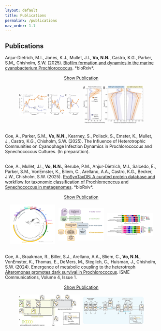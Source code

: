 ```yaml
---
layout: default
title: Publications
permalink: /publications
nav_order: 1.1
---
```

## **Publications**  
<div class="code-example fs-3 fw-400 lh-0.2" style="margin-bottom: 2rem;" markdown="1">
  Anjur-Dietrich, M.I., Jones, K.J., Mullet, J.I., <strong>Vo, N.N.</strong>, Castro, K.G., Parker, S.M,, Chisholm, S.W. (2025). <a href="https://doi.org/10.1101/2025.08.05.668435" target="_blank">Biofilm formation and dynamics in the marine cyanobacterium Prochlorococcus</a>. *bioRxiv*.

  <p style="margin-top: 1rem; text-align: center;">
    <a href="https://doi.org/10.1101/2025.08.05.668435" class="btn">Show Publication</a>
  </p>

  <div style="display: flex; gap: 10px; margin-top: 1rem; flex-wrap: wrap; justify-content: center; align-items: center;">
    <img src="assets/img/publications/biofilm-fig5.png" style="flex: 1 1 40%; max-width: 40%; height: auto; object-fit: contain;" />
    <img src="assets/img/publications/biofilm-fig6.png" style="flex: 1 1 40%; max-width: 40%; height: auto; object-fit: contain;" />
  </div>
</div>

<div class="code-example fs-3 fw-400 lh-0.2" style="margin-bottom: 2rem;" markdown="1">
  Coe, A., Parker, S.M., <strong>Vo, N.N.</strong>, Kearney, S., Pollack, S., Emster, K., Mullet, J., Castro, K.G., Chisholm, S.W. (2025). The Influence of Heterotrophic Communities on Cyanophage Infection Dynamics in Prochlorococcus and Synechococcus Cultures. (In preparation). 
</div>

<div class="code-example fs-3 fw-400 lh-0.2" style="margin-bottom: 2rem;" markdown="1">
  Coe, A., Mullet, J.I., <strong>Vo, N.N.</strong>, Berube, P.M., Anjur-Dietrich, M.I., Salcedo, E., Parker, S.M., VonEmster, K., Bliem, C., Arellano, A.A., Castro, K.G., Becker, J.W., Chisholm, S.W. (2025). <a href="https://doi.org/10.1101/2025.03.20.644373" target="_blank">ProSynTaxDB: A curated protein database and workflow for taxonomic classification of Prochlorococcus and Synechococcus in metagenomes</a>. *bioRxiv*. 

  <p style="margin-top: 1rem; text-align: center;">
    <a href="https://doi.org/10.1101/2025.03.20.644373" class="btn">Show Publication</a>
  </p>
  
  <div style="display: flex; gap: 10px; margin-top: 1rem; flex-wrap: wrap; justify-content: center; align-items: center;">
    <img src="assets/img/publications/ProSynTax-tree.png" style="flex: 1 1 30%; max-width: 30%; height: auto; object-fit: contain;" />
    <img src="assets/img/publications/ProSynTax-wf.png" style="flex: 1 1 30%; max-width: 30%; height: auto; object-fit: contain;" />
    <img src="assets/img/publications/ProSynTax-benchmark.png" style="flex: 1 1 30%; max-width: 30%; height: auto; object-fit: contain;" />
  </div>
</div>

<div class="code-example fs-3 fw-400 lh-0.2" markdown="1">
  Coe, A., Braakman, R., Biller, S.J., Arellano, A.A., Bliem, C., <strong>Vo, N.N.</strong>, VonEmster, K., Thomas, E., DeMers, M., Steglich, C., Huisman, J., Chisholm, S.W. (2024). <a href="https://doi.org/10.1093/ismeco/ycae131" target="_blank">Emergence of metabolic coupling to the heterotroph Alteromonas promotes dark survival in Prochlorococcus</a>. ISME Communications, Volume 4, Issue 1.

  <p style="margin-top: 1rem; text-align: center;">
    <a href="https://doi.org/10.1093/ismeco/ycae131" class="btn">Show Publication</a>
  </p>

  <div style="display: flex; gap: 10px; margin-top: 1rem; flex-wrap: wrap; justify-content: center; align-items: center;">
    <img src="assets/img/publications/dark-rnaseq-fig5.jpeg" style="flex: 1 1 40%; max-width: 40%; height: auto; object-fit: contain;" />
    <img src="assets/img/publications/dark-rnaseq-fig7.jpeg" style="flex: 1 1 40%; max-width: 40%; height: auto; object-fit: contain;" />
  </div>
</div>
